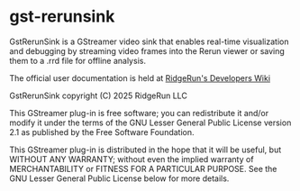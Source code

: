 # gst-rerunsink
GstRerunSink is a GStreamer video sink that enables real-time visualization and debugging by streaming video frames into the Rerun viewer or saving them to a .rrd file for offline analysis.

The official user documentation is held at [RidgeRun's Developers
Wiki](https://developer.ridgerun.com/wiki/index.php/GstRerunSink)

GstRerunSink copyright (C) 2025 RidgeRun LLC

This GStreamer plug-in is free software; you can redistribute it and/or modify it under the terms of the GNU Lesser General Public License version 2.1 as published by the Free Software Foundation.

This GStreamer plug-in is distributed in the hope that it will be useful, but WITHOUT ANY WARRANTY; without even the implied warranty of MERCHANTABILITY or FITNESS FOR A PARTICULAR PURPOSE. See the GNU Lesser General Public License below for more details.

